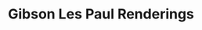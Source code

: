 ---
layout: default
categories: ['Mechanical Design','Digital Art']
title: Gibson Les Paul Renderings
authors: WG Bircher
thing: Modeled and rendered a <a href="https://www.gibson.com/Guitars/Les-Paul">Gibson Les Paul</a> from scratch to improve my Autodesk Inventor skills in my <a href="https://www.pltw.org/">Project Lead the Way</a> course at <a href="https://north.ops.org/">Omaha North High School</a>
year: 2006
award:
doi: http://dx.doi.org/XX.XXX/
---